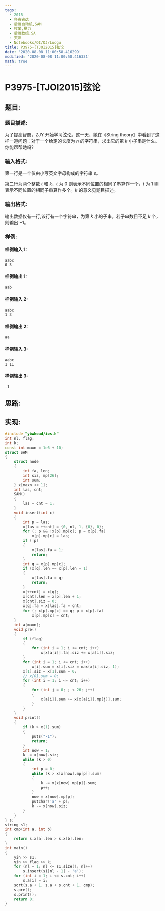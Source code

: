 ```yaml
---
tags:
  - 2015
  - 各省省选
  - 后缀自动机,SAM
  - 枚举,暴力
  - 后缀数组,SA
  - 天津
  - Notebooks/OI/OJ/Luogu
title: P3975-[TJOI2015]弦论
date: '2020-08-08 11:00:58.416299'
modified: '2020-08-08 11:00:58.416331'
math: true
---
```


# P3975-[TJOI2015]弦论

## 题目:

### 题目描述:

为了提高智商，ZJY 开始学习弦论。这一天，她在《String theory》中看到了这样一道问题：对于一个给定的长度为 $n$ 的字符串，求出它的第 $k$ 小子串是什么。你能帮帮她吗?

### 输入格式:

第一行是一个仅由小写英文字母构成的字符串 $s$。

第二行为两个整数 $t$ 和 $k$，$t$ 为 $0$ 则表示不同位置的相同子串算作一个，$t$ 为 $1$ 则表示不同位置的相同子串算作多个。$k$ 的意义见题目描述。

### 输出格式:

输出数据仅有一行,该行有一个字符串，为第 $k$ 小的子串。若子串数目不足 $k$ 个，则输出 $-1$。

### 样例:

#### 样例输入 1:

```
aabc
0 3
```

#### 样例输出 1:

```
aab
```

#### 样例输入 2:

```
aabc
1 3
```

#### 样例输出 2:

```
aa
```

#### 样例输入 3:

```
aabc
1 11
```

#### 样例输出 3:

```
-1
```

## 思路:

## 实现:

```cpp
#include "ybwhead/ios.h"
int nl, flag;
int k;
const int maxn = 1e6 + 10;
struct SAM
{
    struct node
    {
        int fa, len;
        int siz, mp[26];
        int sum;
    } x[maxn << 1];
    int las, cnt;
    SAM()
    {
        las = cnt = 1;
    }
    void insert(int c)
    {
        int p = las;
        x[las = ++cnt] = {0, nl, 1, {0}, 0};
        for (; p && !x[p].mp[c]; p = x[p].fa)
            x[p].mp[c] = las;
        if (!p)
        {
            x[las].fa = 1;
            return;
        }
        int q = x[p].mp[c];
        if (x[q].len == x[p].len + 1)
        {
            x[las].fa = q;
            return;
        }
        x[++cnt] = x[q];
        x[cnt].len = x[p].len + 1;
        x[cnt].siz = 0;
        x[q].fa = x[las].fa = cnt;
        for (; x[p].mp[c] == q; p = x[p].fa)
            x[p].mp[c] = cnt;
    }
    int a[maxn];
    void pre()
    {
        if (flag)
        {
            for (int i = 1; i <= cnt; i++)
                x[x[a[i]].fa].siz += x[a[i]].siz;
        }
        for (int i = 1; i <= cnt; i++)
            x[i].sum = x[i].siz = max(x[i].siz, 1);
        x[1].siz = x[1].sum = 0;
        // x[0].sum = 0;
        for (int i = 1; i <= cnt; i++)
        {
            for (int j = 0; j < 26; j++)
            {
                x[a[i]].sum += x[x[a[i]].mp[j]].sum;
            }
        }
    }
    void print()
    {
        if (k > x[1].sum)
        {
            puts("-1");
            return;
        }
        int now = 1;
        k -= x[now].siz;
        while (k > 0)
        {
            int p = 0;
            while (k > x[x[now].mp[p]].sum)
            {
                k -= x[x[now].mp[p]].sum;
                p++;
            }
            now = x[now].mp[p];
            putchar('a' + p);
            k -= x[now].siz;
        }
    }
} s;
string s1;
int cmp(int a, int b)
{
    return s.x[a].len > s.x[b].len;
}
int main()
{
    yin >> s1;
    yin >> flag >> k;
    for (nl = 1; nl <= s1.size(); nl++)
        s.insert(s1[nl - 1] - 'a');
    for (int i = 1; i <= s.cnt; i++)
        s.a[i] = i;
    sort(s.a + 1, s.a + s.cnt + 1, cmp);
    s.pre();
    s.print();
    return 0;
}
```
